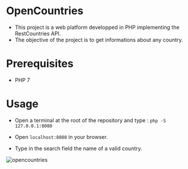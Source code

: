 # OpenCountries
- This project is a web platform developped in PHP implementing the RestCountries API.
- The objective of the project is to get informations about any country.

# Prerequisites
- PHP 7 

# Usage
- Open a terminal at the root of the repository and type : `php -S 127.0.0.1:8080`

- Open `localhost:8080` in your browser.

- Type in the search field the name of a valid country.

![opencountries](https://user-images.githubusercontent.com/74663089/134897272-5ceb5439-2ed3-4d9e-93d1-0fd3bc73fe5c.png)
